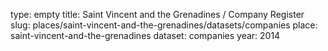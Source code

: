 type: empty
title: Saint Vincent and the Grenadines / Company Register
slug: places/saint-vincent-and-the-grenadines/datasets/companies
place: saint-vincent-and-the-grenadines
dataset: companies
year: 2014
